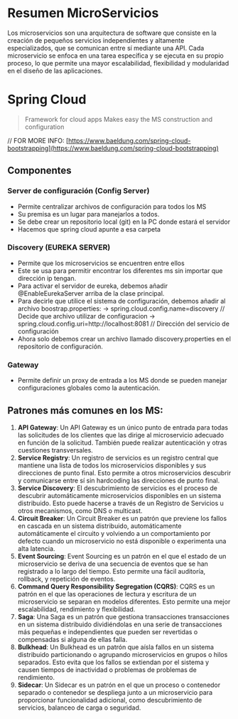 # Resumen MicroServicios

Los microservicios son una arquitectura de software que consiste en la creación de pequeños servicios independientes y altamente especializados, que se comunican entre sí mediante una API. Cada microservicio se enfoca en una tarea específica y se ejecuta en su propio proceso, lo que permite una mayor escalabilidad, flexibilidad y modularidad en el diseño de las aplicaciones.

# Spring Cloud

> Framework for cloud apps
Makes easy the MS construction and configuration
> 

// FOR MORE INFO: [https://www.baeldung.com/spring-cloud-bootstrapping](https://www.baeldung.com/spring-cloud-bootstrapping)

## Componentes

### Server de configuración (Config Server)

- Permite centralizar archivos de configuración para todos los MS
- Su premisa es un lugar para manejarlos a todos.
- Se debe crear un repositorio local (git) en la PC donde estará el servidor
- Hacemos que spring cloud apunte a esa carpeta

### Discovery (EUREKA SERVER)

- Permite que los microservicios se encuentren entre ellos
- Este se usa para permitir encontrar los diferentes ms sin importar que dirección ip tengan.
- Para activar el servidor de eureka, debemos añadir @EnableEurekaServer arriba de la clase principal.
- Para decirle que utilice el sistema de configuración, debemos añadir al archivo boostrap.properties:
-> spring.cloud.config.name=discovery // Decide que archivo utilizar de configuracion
-> spring.cloud.config.uri=http://localhost:8081 // Dirección del servicio de configuración
- Ahora solo debemos crear un archivo llamado discovery.properties en el repositorio de configuración.

### Gateway

- Permite definir un proxy de entrada a los MS donde se pueden manejar configuraciones globales como la autenticación.

## Patrones más comunes en los MS:

1. **API Gateway**: Un API Gateway es un único punto de entrada para todas las solicitudes de los clientes que las dirige al microservicio adecuado en función de la solicitud. También puede realizar autenticación y otras cuestiones transversales.
2. **Service Registry**: Un registro de servicios es un registro central que mantiene una lista de todos los microservicios disponibles y sus direcciones de punto final. Esto permite a otros microservicios descubrir y comunicarse entre sí sin hardcoding las direcciones de punto final.
3. **Service Discovery**: El descubrimiento de servicios es el proceso de descubrir automáticamente microservicios disponibles en un sistema distribuido. Esto puede hacerse a través de un Registro de Servicios u otros mecanismos, como DNS o multicast.
4. **Circuit Breaker**: Un Circuit Breaker es un patrón que previene los fallos en cascada en un sistema distribuido, automáticamente automáticamente el circuito y volviendo a un comportamiento por defecto cuando un microservicio no está disponible o experimenta una alta latencia.
5. **Event Sourcing**: Event Sourcing es un patrón en el que el estado de un microservicio se deriva de una secuencia de eventos que se han registrado a lo largo del tiempo. Esto permite una fácil auditoría, rollback, y repetición de eventos.
6. **Command Query Responsibility Segregation (CQRS)**: CQRS es un patrón en el que las operaciones de lectura y escritura de un microservicio se separan en modelos diferentes. Esto permite una mejor escalabilidad, rendimiento y flexibilidad.
7. **Saga**: Una Saga es un patrón que gestiona transacciones transacciones en un sistema distribuido dividiéndolas en una serie de transacciones más pequeñas e independientes que pueden ser revertidas o compensadas si alguna de ellas falla.
8. **Bulkhead**: Un Bulkhead es un patrón que aísla fallos en un sistema distribuido particionando o agrupando microservicios en grupos o hilos separados. Esto evita que los fallos se extiendan por el sistema y causen tiempos de inactividad o problemas de problemas de rendimiento.
9. **Sidecar**: Un Sidecar es un patrón en el que un proceso o contenedor separado o contenedor se despliega junto a un microservicio para proporcionar funcionalidad adicional, como descubrimiento de servicios, balanceo de carga o seguridad.